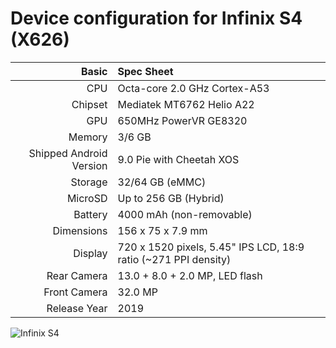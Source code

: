 Device configuration for Infinix S4 (X626)
================================================================

Basic   | Spec Sheet
-------:|:-------------------------
CPU     | Octa-core 2.0 GHz Cortex-A53
Chipset | Mediatek MT6762 Helio A22
GPU     | 650MHz PowerVR GE8320
Memory  | 3/6 GB
Shipped Android Version | 9.0 Pie with Cheetah XOS
Storage | 32/64 GB (eMMC)
MicroSD | Up to 256 GB (Hybrid)
Battery | 4000 mAh (non-removable)
Dimensions | 156 x 75 x 7.9 mm
Display | 720 x 1520 pixels, 5.45" IPS LCD, 18:9 ratio (~271 PPI density)
Rear Camera  | 13.0 + 8.0 + 2.0 MP, LED flash
Front Camera | 32.0 MP
Release Year | 2019

![Infinix S4](https://cdn2.gsmarena.com/vv/pics/infinix/infinix-hot-s4-1.jpg")
